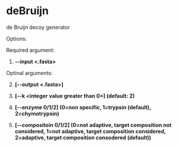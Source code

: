 # deBruijn
de Bruijn decoy generator

Options:

Required argument:

1. **--input <.fasta>** 

Optinal arguments:

2. **[--output <.fasta>]**

3. **[--k <integer value greater than 0>] (default: 2)**

4. **[--enzyme 0/1/2] (0=non specific, 1=trypsin (default), 2=chymotrypsin)**

5. **[--compositoin 0/1/2] (0=not adaptive, target composition not considered, 1=not adaptive, target composition considered, 2=adaptive, target composition consodered (default))**

